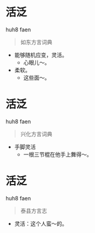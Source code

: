 # 活泛
huh8 faen
> 如东方言词典
- 能够随机应变，灵活。
  - 心眼儿～。
- 柔软。
  - 这些面～。

# 活泛
huh8 faen
> 兴化方言词典
- 手脚灵活
  - 一根三节棍在他手上舞得～。

# 活泛
huh8 faen
> 泰县方言志
- 灵活：这个人蛮～的。

